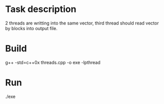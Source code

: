 # Task description

2 threads are writting into the same vector, third thread should read vector by blocks into output file.

# Build
g++ -std=c++0x threads.cpp -o exe -lpthread

# Run
./exe

